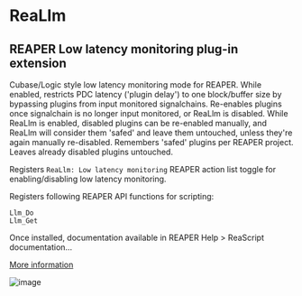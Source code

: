 # ReaLlm
## REAPER Low latency monitoring plug-in extension

Cubase/Logic style low latency monitoring mode for REAPER. While enabled, restricts PDC latency ('plugin delay') to one block/buffer size by bypassing plugins from input monitored signalchains. Re-enables plugins once signalchain is no longer input monitored, or ReaLlm is disabled. While ReaLlm is enabled, disabled plugins can be re-enabled manually, and ReaLlm will consider them 'safed' and leave them untouched, unless they're again manually re-disabled. Remembers 'safed' plugins per REAPER project. Leaves already disabled plugins untouched.

Registers `ReaLlm: Low latency monitoring` REAPER action list toggle for enabling/disabling low latency monitoring.

Registers following REAPER API functions for scripting:
```
Llm_Do
Llm_Get
```
Once installed, documentation available in REAPER Help > ReaScript documentation...

[More information](https://forum.cockos.com/showthread.php?t=245445)

![image](https://i.imgur.com/iKHyQXb.gif)

